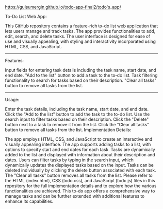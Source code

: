 https://gulsumergin.github.io/todo-app-final2/todo's_app/

To-Do List Web App: 

This GitHub repository contains a feature-rich to-do list web application that lets users manage and track tasks. The app provides functionalities to add, edit, search, and delete tasks. The user interface is designed for ease of use and visually appealing, with styling and interactivity incorporated using HTML, CSS, and JavaScript.

------------------------------------------------------------------------------------------

Features:

Input fields for entering task details including the task name, start date, and end date.
"Add to the list" button to add a task to the to-do list.
Task filtering functionality to search for tasks based on their description.
"Clear all tasks" button to remove all tasks from the list.

------------------------------------------------------------------------------------------

Usage:

Enter the task details, including the task name, start date, and end date.
Click the "Add to the list" button to add the task to the to-do list.
Use the search input to filter tasks based on their description.
Click the "Delete" button next to a task to remove it from the list.
Click the "Clear all tasks" button to remove all tasks from the list.
Implementation Details:

The app employs HTML, CSS, and JavaScript to create an interactive and visually appealing interface.
The app supports adding tasks to a list, with options to specify start and end dates for each task.
Tasks are dynamically added to the list and displayed with information about their description and dates.
Users can filter tasks by typing in the search input, which dynamically updates the displayed tasks based on the input.
Tasks can be deleted individually by clicking the delete button associated with each task.
The "Clear all tasks" button removes all tasks from the list.
Please refer to the HTML (index.html), CSS (todo.css), and JavaScript (todo.js) files in this repository for the full implementation details and to explore how the various functionalities are achieved. This to-do app offers a comprehensive way to manage tasks and can be further extended with additional features to enhance its capabilities.

